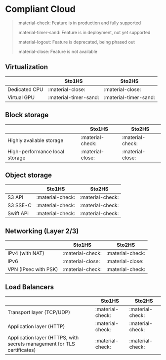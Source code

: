 # Compliant Cloud


> :material-check: Feature is in production and fully supported
>
> :material-timer-sand: Feature is in deployment, not yet supported
>
> :material-logout: Feature is deprecated, being phased out
>
> :material-close: Feature is not available


## Virtualization

|               | Sto1HS                | Sto2HS                |
| ------------- | ----------------      | --------------------- |
| Dedicated CPU | :material-close:      | :material-close:      |
| Virtual GPU   | :material-timer-sand: | :material-timer-sand: |


## Block storage

|                                | Sto1HS           | Sto2HS           |
| ------------------------------ | ---------------- | ---------------- |
| Highly available storage       | :material-check: | :material-check: |
| High-performance local storage | :material-close: | :material-close: |


## Object storage

|                                | Sto1HS           | Sto2HS           |
| ------------------------------ | ---------------- | ---------------- |
| S3 API                         | :material-check: | :material-check: |
| S3 SSE-C                       | :material-check: | :material-check: |
| Swift API                      | :material-check: | :material-check: |


## Networking (Layer 2/3)

|                      | Sto1HS           | Sto2HS           |
| -------------------- | ---------------- | ---------------- |
| IPv4 (with NAT)      | :material-check: | :material-check: |
| IPv6                 | :material-close: | :material-close: |
| VPN (IPsec with PSK) | :material-check: | :material-check: |


## Load Balancers 

|                                                                         | Sto1HS           | Sto2HS           |
| --------------------------------------------------------------------    | ---------------- | ---------------- |
| Transport layer (TCP/UDP)                                               | :material-check: | :material-check: |
| Application layer (HTTP)                                                | :material-check: | :material-check: |
| Application layer (HTTPS, with secrets management for TLS certificates) | :material-check: | :material-check: |
